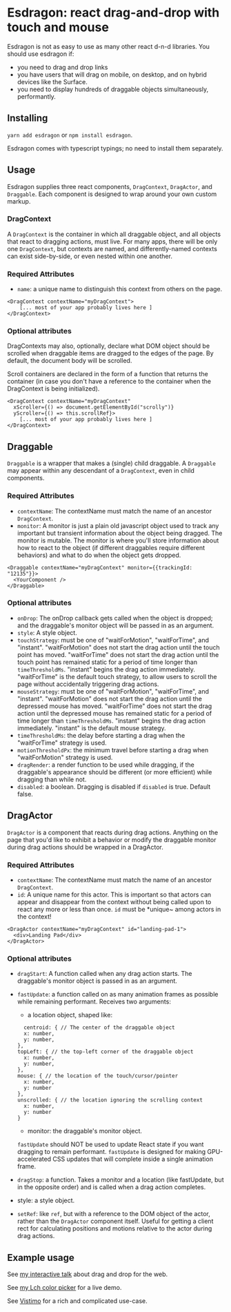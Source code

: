 # Esdragon: react drag-and-drop with touch and mouse

Esdragon is not as easy to use as many other react d-n-d libraries. You should use esdragon if:

* you need to drag and drop links
* you have users that will drag on mobile, on desktop, and on hybrid devices like the Surface.
* you need to display hundreds of draggable objects simultaneously, performantly.

## Installing

`yarn add esdragon` or `npm install esdragon`.

Esdragon comes with typescript typings; no need to install them separately.

## Usage

Esdragon supplies three react components, `DragContext`, `DragActor`, and `Draggable`. Each component is designed to wrap around your own custom markup. 

### DragContext

A `DragContext` is the container in which all draggable object, and all objects that react to dragging actions, must live. For many apps, there will be only one `DragContext`, but contexts are named, and differently-named contexts can exist side-by-side, or even nested within one another.

### Required Attributes
* `name`: a unique name to distinguish this context from others on the page.

```
<DragContext contextName="myDragContext">
    [... most of your app probably lives here ]
</DragContext>
```

### Optional attributes
DragContexts may also, optionally, declare what DOM object should be scrolled when draggable items are dragged to the edges of the page. By default, the document body will be scrolled.

Scroll containers are declared in the form of a function that returns the container (in case you don't have a reference to the container when the DragContext is being initialized).

```
<DragContext contextName="myDragContext" 
  xScroller={() => document.getElementById("scrolly")} 
  yScroller={() => this.scrollRef}>
    [... most of your app probably lives here ]
</DragContext>
```

## Draggable

`Draggable` is a wrapper that makes a (single) child draggable. A `Draggable` may appear within any descendant of a `DragContext`, even in child components.

### Required Attributes
* `contextName`: The contextName must match the name of an ancestor `DragContext`.
* `monitor`: A monitor is just a plain old javascript object used to track any important but transient information about the object being dragged. The monitor is mutable. The monitor is where you'll store information about how to react to the object (if different draggables require different behaviors) and what to do when the object gets dropped.

```
<Draggable contextName="myDragContext" monitor={{trackingId: "12135"}}>
  <YourComponent />
</Draggable>
```

### Optional attributes
* `onDrop`: The onDrop callback gets called when the object is dropped; and the draggable's monitor object will be passed in as an argument.
* `style`: A style object.
* `touchStrategy`: must be one of "waitForMotion", "waitForTime", and "instant". "waitForMotion" does not start the drag action until the touch point has moved. "waitForTime" does not start the drag action until the touch point has remained static for a period of time longer than `timeThresholdMs`.  "instant" begins the drag action immediately. "waitForTime" is the default touch strategy, to allow users to scroll the page without accidentally triggering drag actions.
* `mouseStrategy`: must be one of "waitForMotion", "waitForTime", and "instant". "waitForMotion" does not start the drag action until the depressed mouse has moved. "waitForTime" does not start the drag action until the depressed mouse has remained static for a period of time longer than `timeThresholdMs`.  "instant" begins the drag action immediately. "instant" is the default mouse strategy.
* `timeThresholdMs`: the delay before starting a drag when the "waitForTime" strategy is used.
* `motionThresholdPx`: the minimum travel before starting a drag when "waitForMotion" strategy is used.
* `dragRender`: a render function to be used while dragging, if the draggable's appearance should be different (or more efficient) while dragging than while not.
* `disabled`: a boolean. Dragging is disabled if `disabled` is true. Default false.


## DragActor

`DragActor` is a component that reacts during drag actions. Anything on the page that you'd like to exhibit a behavior or modify the draggable monitor during drag actions should be wrapped in a DragActor.

### Required Attributes
* `contextName`: The contextName must match the name of an ancestor `DragContext`.
* `id`: A unique name for this actor. This is important so that actors can appear and disappear from the context without being called upon to react any more or less than once. `id` must be *unique~ among actors in the context!

```
<DragActor contextName="myDragContext" id="landing-pad-1">
  <div>Landing Pad</div>
</DragActor>
```

### Optional attributes
* `dragStart`: A function called when any drag action starts. The draggable's monitor object is passed in as an argument.
* `fastUpdate`: a function called on as many animation frames as possible while remaining performant. Receives two arguments: 
  *  a location object, shaped like:
    ```{
      centroid: { // The center of the draggable object
      x: number,
      y: number,
    },
    topLeft: { // the top-left corner of the draggable object
      x: number,
      y: number,
    },
    mouse: { // the location of the touch/cursor/pointer
      x: number,
      y: number
    },
    unscrolled: { // the location ignoring the scrolling context
      x: number,
      y: number
    }
    ```
  * monitor: the draggable's monitor object.

  `fastUpdate` should NOT be used to update React state if you want dragging to remain performant. `fastUpdate` is designed for making GPU-accelerated CSS updates that will complete inside a single animation frame.
* `dragStop`: a function. Takes a monitor and a location (like fastUpdate, but in the opposite order) and is called when a drag action completes.
* style: a style object.
* `setRef`: like `ref`, but with a reference to the DOM object of the actor, rather than the `DragActor` component itself. Useful for getting a client rect for calculating positions and motions relative to the actor during drag actions.

## Example usage

See [my interactive talk](https://github.com/diiq/drag-and-drop-talk) about drag and drop for the web.

See [my Lch color picker](https://palette.sambleckley.com) for a live demo.

See [Vistimo](https://www.vistimo.com) for a rich and complicated use-case.
